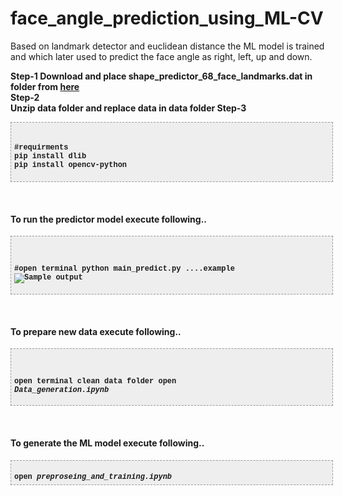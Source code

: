 # face_angle_prediction_using_ML-CV
Based on landmark detector and euclidean distance the ML model is trained and which later used to predict the face angle as right, left, up and down.  

<b>Step-1<b>
Download and place <b>shape_predictor_68_face_landmarks.dat<b> in folder from <a href = 'https://github.com/davisking/dlib-models/blob/master/shape_predictor_68_face_landmarks.dat.bz2'>here</a> <br/>
<b>Step-2<b><br/>
Unzip data folder and replace data in data folder
<b>Step-3<b><br/>
<pre style="background-color: #eeeeee; border: 1px dashed rgb(153, 153, 153); line-height: 14px; overflow: auto; padding: 5px; width: 100%;"><span style="font-family: &quot;courier new&quot; , &quot;courier&quot; , monospace;"><span style="font-size: 12px;">

#requirments
pip install dlib
pip install opencv-python

</span></span></pre>
<br/>
<h4> To run the predictor model execute following..</h4>
<pre style="background-color: #eeeeee; border: 1px dashed rgb(153, 153, 153); line-height: 14px; overflow: auto; padding: 5px; width: 100%;"><span style="font-family: &quot;courier new&quot; , &quot;courier&quot; , monospace;"><span style="font-size: 12px;">

#open terminal
python main_predict.py
....example <img src="predicted_output.gif" alt="Sample output" />
</span></span></pre>

<br/>
<h4> To prepare new data execute following..</h4>
<pre style="background-color: #eeeeee; border: 1px dashed rgb(153, 153, 153); line-height: 14px; overflow: auto; padding: 5px; width: 100%;"><span style="font-family: &quot;courier new&quot; , &quot;courier&quot; , monospace;"><span style="font-size: 12px;">

<b>open terminal clean data folder</b>
<b>open <i>Data_generation.ipynb</i></b>
</span></span></pre>


<br/>
<h4> To generate the ML model execute following..</h4>
<pre style="background-color: #eeeeee; border: 1px dashed rgb(153, 153, 153); line-height: 14px; overflow: auto; padding: 5px; width: 100%;"><span style="font-family: &quot;courier new&quot; , &quot;courier&quot; , monospace;"><span style="font-size: 12px;">
<b>open <i>preproseing_and_training.ipynb</i></b>
</span></span></pre>

